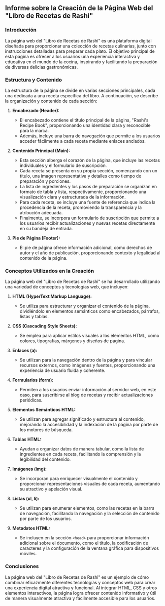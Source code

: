 ## Informe sobre la Creación de la Página Web del "Libro de Recetas de Rashi"

### Introducción
La página web del "Libro de Recetas de Rashi" es una plataforma digital diseñada para proporcionar una colección de recetas culinarias, junto con instrucciones detalladas para preparar cada plato. El objetivo principal de esta página es ofrecer a los usuarios una experiencia interactiva y educativa en el mundo de la cocina, inspirando y facilitando la preparación de diversas delicias gastronómicas.

### Estructura y Contenido
La estructura de la página se divide en varias secciones principales, cada una dedicada a una receta específica del libro. A continuación, se describe la organización y contenido de cada sección:

1. **Encabezado (Header):**
   - El encabezado contiene el título principal de la página, "Rashi's Recipe Book", proporcionando una identidad clara y reconocible para la marca.
   - Además, incluye una barra de navegación que permite a los usuarios acceder fácilmente a cada receta mediante enlaces anclados.

2. **Contenido Principal (Main):**
   - Esta sección alberga el corazón de la página, que incluye las recetas individuales y el formulario de suscripción.
   - Cada receta se presenta en su propia sección, comenzando con un título, una imagen representativa y detalles como tiempo de preparación y porciones.
   - La lista de ingredientes y los pasos de preparación se organizan en formato de tabla y lista, respectivamente, proporcionando una visualización clara y estructurada de la información.
   - Para cada receta, se incluye una fuente de referencia que indica la procedencia de la receta, promoviendo la transparencia y la atribución adecuada.
   - Finalmente, se incorpora un formulario de suscripción que permite a los usuarios recibir actualizaciones y nuevas recetas directamente en su bandeja de entrada.

3. **Pie de Página (Footer):**
   - El pie de página ofrece información adicional, como derechos de autor y el año de publicación, proporcionando contexto y legalidad al contenido de la página.

### Conceptos Utilizados en la Creación
La página web del "Libro de Recetas de Rashi" se ha desarrollado utilizando una variedad de conceptos y tecnologías web, que incluyen:

1. **HTML (HyperText Markup Language):**
   - Se utiliza para estructurar y organizar el contenido de la página, dividiéndolo en elementos semánticos como encabezados, párrafos, listas y tablas.

2. **CSS (Cascading Style Sheets):**
   - Se emplea para aplicar estilos visuales a los elementos HTML, como colores, tipografías, márgenes y diseños de página.

3. **Enlaces (a):**
   - Se utilizan para la navegación dentro de la página y para vincular recursos externos, como imágenes y fuentes, proporcionando una experiencia de usuario fluida y coherente.

4. **Formularios (form):**
   - Permiten a los usuarios enviar información al servidor web, en este caso, para suscribirse al blog de recetas y recibir actualizaciones periódicas.

5. **Elementos Semánticos HTML:**
   - Se utilizan para agregar significado y estructura al contenido, mejorando la accesibilidad y la indexación de la página por parte de los motores de búsqueda.

6. **Tablas HTML:**
   - Ayudan a organizar datos de manera tabular, como la lista de ingredientes en cada receta, facilitando la comprensión y la legibilidad del contenido.

7. **Imágenes (img):**
   - Se incorporan para enriquecer visualmente el contenido y proporcionar representaciones visuales de cada receta, aumentando su atractivo y apelación visual.

8. **Listas (ul, li):**
   - Se utilizan para enumerar elementos, como las recetas en la barra de navegación, facilitando la navegación y la selección de contenido por parte de los usuarios.

9. **Metadatos HTML:**
   - Se incluyen en la sección `<head>` para proporcionar información adicional sobre el documento, como el título, la codificación de caracteres y la configuración de la ventana gráfica para dispositivos móviles.

### Conclusiones
La página web del "Libro de Recetas de Rashi" es un ejemplo de cómo combinar eficazmente diferentes tecnologías y conceptos web para crear una experiencia digital atractiva y funcional. Al integrar HTML, CSS y otros elementos interactivos, la página logra ofrecer contenido informativo y útil de manera visualmente atractiva y fácilmente accesible para los usuarios.